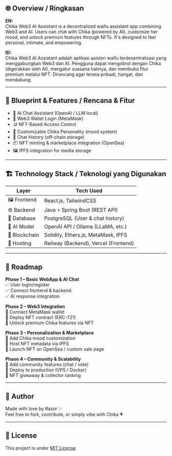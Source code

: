 
## 🌐 Overview / Ringkasan

**EN:**  
Chika Web3 AI Assistant is a decentralized waifu assistant app combining Web3 and AI. Users can chat with Chika (powered by AI), customize her mood, and unlock premium features through NFTs. It's designed to feel personal, intimate, and empowering.

**ID:**  
Chika Web3 AI Assistant adalah aplikasi asisten waifu terdesentralisasi yang menggabungkan Web3 dan AI. Pengguna dapat mengobrol dengan Chika (digerakkan oleh AI), mengatur suasana hatinya, dan membuka fitur premium melalui NFT. Dirancang agar terasa pribadi, hangat, dan mendukung.

---

## 🔧 Blueprint & Features / Rencana & Fitur

- 🧠 AI Chat Assistant (OpenAI / LLM local)
- 👛 Web3 Wallet Login (MetaMask)
- 🪙 NFT-Based Access Control
- 🎨 Customizable Chika Personality (mood system)
- 💬 Chat History (off-chain storage)
- 📦 NFT minting & marketplace integration (OpenSea)
- 🖼️ IPFS integration for media storage

---

## 🏗️ Technology Stack / Teknologi yang Digunakan

| Layer         | Tech Used                             |
|---------------|----------------------------------------|
| 🖼️ Frontend   | React.js, TailwindCSS                  |
| ⚙️ Backend    | Java + Spring Boot (REST API)          |
| 💾 Database   | PostgreSQL (User & chat history)       |
| 🧠 AI Model   | OpenAI API / Ollama (LLaMA, etc.)      |
| 🔗 Blockchain | Solidity, Ethers.js, MetaMask, IPFS    |
| 🚀 Hosting    | Railway (Backend), Vercel (Frontend)   |

---

## 🚧 Roadmap

**Phase 1 – Basic WebApp & AI Chat**  
✅ User login/register  
✅ Connect frontend & backend  
✅ AI response integration  

**Phase 2 – Web3 Integration**  
🔲 Connect MetaMask wallet  
🔲 Deploy NFT contract (ERC-721)  
🔲 Unlock premium Chika features via NFT  

**Phase 3 – Personalization & Marketplace**  
🔲 Add Chika mood customization  
🔲 Host NFT metadata via IPFS  
🔲 Launch NFT on OpenSea / custom sale page  

**Phase 4 – Community & Scalability**  
🔲 Add community features (chat / vote)  
🔲 Deploy to production (VPS / Docker)  
🔲 NFT giveaway & collector ranking

---

## 👤 Author

Made with love by Razor ✨  
Feel free to fork, contribute, or simply vibe with Chika 💗

---

## 📄 License

This project is under [MIT License](LICENSE)

